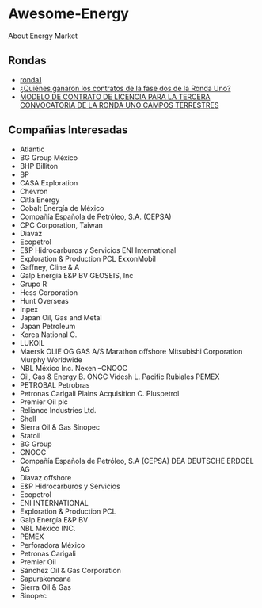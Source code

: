 # Awesome-Energy
About Energy Market

## Rondas
  - [ronda1](http://ronda1.gob.mx/)
  - [¿Quiénes ganaron los contratos de la fase dos de la Ronda Uno?](http://eleconomista.com.mx/industrias/2015/09/30/quienes-ganaron-las-licitaciones-fase-dos-ronda)
  - [MODELO DE CONTRATO DE LICENCIA PARA LA TERCERA CONVOCATORIA DE LA RONDA UNO CAMPOS TERRESTRES](http://ronda1.gob.mx/wp-content/uploads/SENER_SHCP_CNH_3a-convocatoria_120515.pdf)


## Compañias Interesadas

- Atlantic
- BG Group México
- BHP Billiton
- BP
- CASA Exploration
- Chevron
- Citla Energy
- Cobalt Energía de México
- Compañía Española de Petróleo, S.A. (CEPSA)
- CPC Corporation, Taiwan
- Diavaz
- Ecopetrol
- E&P Hidrocarburos y Servicios ENI International
- Exploration & Production PCL ExxonMobil
- Gaffney, Cline & A
- Galp Energía E&P BV GEOSEIS, Inc
- Grupo R
- Hess Corporation
- Hunt Overseas
- Inpex
- Japan Oil, Gas and Metal
- Japan Petroleum
- Korea National C.
- LUKOIL
- Maersk OLIE OG GAS A/S Marathon offshore Mitsubishi Corporation Murphy Worldwide
- NBL México Inc. Nexen –CNOOC
- Oil, Gas & Energy B. ONGC Videsh L. Pacific Rubiales PEMEX
- PETROBAL Petrobras
- Petronas Carigali Plains Acquisition C. Pluspetrol
- Premier Oil plc
- Reliance Industries Ltd.
- Shell
- Sierra Oil & Gas Sinopec
- Statoil
- BG Group
- CNOOC
- Compañía Española de Petróleo, S.A (CEPSA) DEA DEUTSCHE ERDOEL AG
- Diavaz offshore
- E&P Hidrocarburos y Servicios
- Ecopetrol
- ENI INTERNATIONAL
- Exploration & Production PCL
- Galp Energía E&P BV
- NBL México INC.
- PEMEX
- Perforadora México
- Petronas Carigali
- Premier Oil
- Sánchez Oil & Gas Corporation
- Sapurakencana
- Sierra Oil & Gas
- Sinopec

